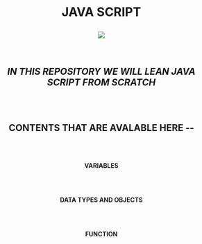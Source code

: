 
 <div id="HEADER" align="center" >
 <h1>
 

**JAVA SCRIPT**

</h1>
</div>


<div img align="center">

<img src='https://media.giphy.com/media/fuJPZBIIqzbt1kAYVc/giphy.gif'> 

</div>

<text align="center" >    


<br>

</br>         
         
 ## ***IN THIS REPOSITORY WE WILL LEAN JAVA SCRIPT FROM SCRATCH***               

<br>
</br>
<text align="center">


## **CONTENTS THAT ARE AVALABLE HERE --**

<br>
</br>

 **VARIABLES**

<br>
</br>

 **DATA TYPES AND OBJECTS**

 
<br>
</br>

 **FUNCTION**
